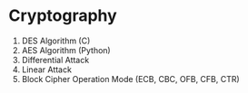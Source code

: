 # Cryptography
1. DES Algorithm (C)
2. AES Algorithm (Python)
3. Differential Attack
4. Linear Attack
5. Block Cipher Operation Mode (ECB, CBC, OFB, CFB, CTR)
